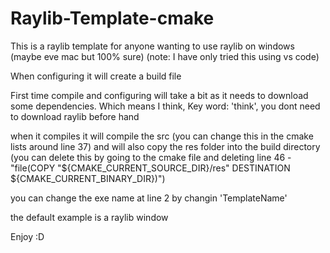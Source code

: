 # Raylib-Template-cmake
This is a raylib template for anyone wanting to use raylib on windows (maybe eve mac but 100% sure)
(note: I have only tried this using vs code)

When configuring it will create a build file

First time compile and configuring will take a bit as it needs to download some dependencies. Which means I think,
Key word: 'think', you dont need to download raylib before hand

when it compiles it will compile the src (you can change this in the cmake lists around line 37)
and will also copy the res folder into the build directory (you can delete this by going to the cmake file and
deleting line 46 - "file(COPY "${CMAKE_CURRENT_SOURCE_DIR}/res" DESTINATION ${CMAKE_CURRENT_BINARY_DIR})")

you can change the exe name at line 2 by changin 'TemplateName'

the default example is a raylib window

Enjoy :D
